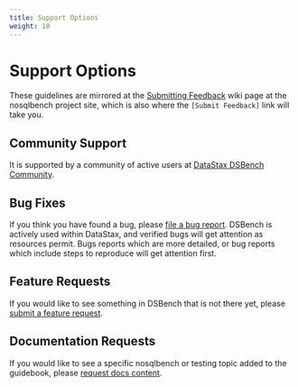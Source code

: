 ```yaml
---
title: Support Options
weight: 10
---
```


# Support Options

These guidelines are mirrored at the [Submitting Feedback](https://github.com/datastax/nosqlbench-labs/wiki/Submitting-Feedback) wiki page at the nosqlbench project site, which is also where the `[Submit Feedback]` link will take you.

## Community Support

It is supported by a community of active users at [DataStax DSBench Community](https://community.datastax.com/spaces/51/index.html).

## Bug Fixes

If you think you have found a bug, please [file a bug report](https://github.com/datastax/nosqlbench-labs/issues/new?labels=bug). DSBench is actively used within DataStax, and verified bugs will get attention as resources permit. Bugs reports which are more detailed, or bug reports which include steps to reproduce will get attention first.

## Feature Requests

If you would like to see something in DSBench that is not there yet,
please [submit a feature request](https://github.com/datastax/nosqlbench-labs/issues/new?labels=feature).

## Documentation Requests

If you would like to see a specific nosqlbench or testing topic added to the guidebook, please [request docs content](https://github.com/datastax/nosqlbench-labs/issues/new?labels=docrequest).

